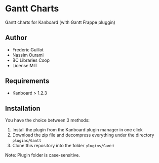 # Gantt Charts

Gantt charts for Kanboard (with Gantt Frappe pluggin)

## Author

- Frederic Guillot
- Nassim Ourami
- BC Libraries Coop
- License MIT

## Requirements

- Kanboard > 1.2.3

## Installation

You have the choice between 3 methods:

1. Install the plugin from the Kanboard plugin manager in one click
2. Download the zip file and decompress everything under the directory `plugins/Gantt`
3. Clone this repository into the folder `plugins/Gantt`

Note: Plugin folder is case-sensitive.

